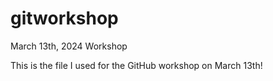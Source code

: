 # gitworkshop
March 13th, 2024 Workshop

This is the file I used for the GitHub workshop on March 13th!